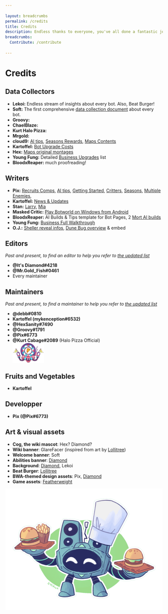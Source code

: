 ```yaml
---

layout: breadcrumbs
permalink: /credits
title: Credits
description: Endless thanks to everyone, you've all done a fantastic job!
breadcrumbs:
  Contribute: /contribute

---
```


# Credits

<div markdown="1" class="ghcms ghcms-contributors">

## Data Collectors

- **Lekoi:** Endless stream of insights about every bot. Also, Beat Burger!
- **Soft:** The first comprehensive [data collection document](<https://docs.google.com/spreadsheets/d/12SN-7zkujzGimENE1PVJyDKs99McAdWNKWhU25yzX_M/> "Soft's Botworld Tier List") about every bot.
- **Groovy:**
- **ChaelBlaze:** 
- **Kurt Halo Pizza:** 
- **Mrgold:**
- **cloud9:** [AI tips](</ai>), [Seasons Rewards](</seasons>), [Maps Contents](</maps>)
- **Kartoffel:** [Bot Upgrade Costs](/materials#costs)
- **Hex:** [Maps original montages](/maps)
- **Young Fung:** Detailed [Business Upgrades](/business) list
- **BloodxReaper:** much proofreading! 

## Writers

- **Pix:** [Recruits Comps](</recruits-comp>), [AI tips](</ai>), [Getting Started](</getting-started>), [Critters](</critters>), [Seasons](</seasons>), [Multiple Enemies](/exploring#multiple-enemies), 
- **Kartoffel:** [News & Updates](</news>)
- **Stan:** [Larry](</larry>), [Mia](</mia>)
- **Masked Critic:** [Play Botworld on Windows from Android](/play-on-windows)
- **BloodxReaper:** AI Builds & Tips template for Bot Pages, 2 [Mort AI builds](/mort#ai-builds)
- **Young Fung:** [Business Full Walkthrough](/business#new-botmasters)
- **O.J.:** [Sheller reveal infos](/sheller), [Dune Bug overview](/dune-bug) & embed


## Editors
*Past and present, to find an editor to help you refer to [the updated list](/contribute)*

- **@It's Diamond#4218**
- **@Mr.Gold\_𝔽ish#0461**
- Every maintainer

</div>

## Maintainers
*Past and present, to find a maintainer to help you refer to [the updated list](/contribute)*

<div markdown="1" class="ghcms ghcms-maintainers">

- **@debb#0810** 
- **Kartoffel (mykenception#6532)**
- **@HexSanity#7490**
- **@Groovy#1791**
- **@Pix#6773**
- **@Kurt Cabage#2089** (Halo Pizza Official) ![Halo Pizza](</assets/img/icons/halo-pizza.png> "Halo Pizza best delivery service for Delicious Pizzas all over Botworld!")

## Fruits and Vegetables

- **Kartoffel**

</div>

## Developper

- **Pix (@Pix#6773)**


## Art & visual assets

<div markdown="1" class="ghcms ghcms-art">

- **Cog, the wiki mascot**: Hex? Diamond?
- **Wiki banner**: GlareFacer (inspired from art by [Lollitree](<https://twitter.com/lollitree_art>))
- **Welcome banner**: Soft
- **Abilities banner**: [Diamond](<https://youtu.be/dQw4w9WgXcQ>)
- **Background**: [Diamond](<https://youtu.be/dQw4w9WgXcQ>), Lekoi
- **Beat Burger**: [Lollitree](<https://twitter.com/lollitree_art>)
- **BWA-themed design assets**: Pix, [Diamond](<https://youtu.be/dQw4w9WgXcQ>)
- **Game assets**: [Featherweight](<https://www.featherweightgames.com/botworld>)

</div>


![Beat Burger logo](</assets/img/pics/beatburger.png> "Beat Burger logo")

<style type="text/css">.ghcms-maintainers img{display:block;}</style>
